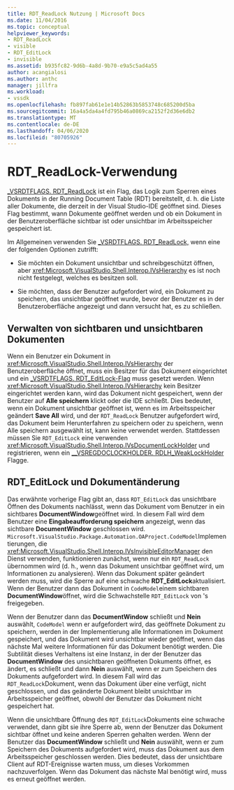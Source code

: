 ```yaml
---
title: RDT_ReadLock Nutzung | Microsoft Docs
ms.date: 11/04/2016
ms.topic: conceptual
helpviewer_keywords:
- RDT_ReadLock
- visible
- RDT_EditLock
- invisible
ms.assetid: b935fc82-9d6b-4a8d-9b70-e9a5c5ad4a55
author: acangialosi
ms.author: anthc
manager: jillfra
ms.workload:
- vssdk
ms.openlocfilehash: fb897fab61e1e14b52863b5853748c685200d5ba
ms.sourcegitcommit: 16a4a5da4a4fd795b46a0869ca2152f2d36e6db2
ms.translationtype: MT
ms.contentlocale: de-DE
ms.lasthandoff: 04/06/2020
ms.locfileid: "80705926"
---
```

# <a name="rdt_readlock-usage"></a>RDT_ReadLock-Verwendung

[_VSRDTFLAGS. RDT_ReadLock](<xref:Microsoft.VisualStudio.Shell.Interop._VSRDTFLAGS.RDT_ReadLock>) ist ein Flag, das Logik zum Sperren eines Dokuments in der Running Document Table (RDT) bereitstellt, d. h. die Liste aller Dokumente, die derzeit in der Visual Studio-IDE geöffnet sind. Dieses Flag bestimmt, wann Dokumente geöffnet werden und ob ein Dokument in der Benutzeroberfläche sichtbar ist oder unsichtbar im Arbeitsspeicher gespeichert ist.

Im Allgemeinen verwenden Sie [_VSRDTFLAGS. RDT_ReadLock,](<xref:Microsoft.VisualStudio.Shell.Interop._VSRDTFLAGS.RDT_ReadLock>) wenn eine der folgenden Optionen zutrifft:

- Sie möchten ein Dokument unsichtbar und schreibgeschützt öffnen, aber <xref:Microsoft.VisualStudio.Shell.Interop.IVsHierarchy> es ist noch nicht festgelegt, welches es besitzen soll.

- Sie möchten, dass der Benutzer aufgefordert wird, ein Dokument zu speichern, das unsichtbar geöffnet wurde, bevor der Benutzer es in der Benutzeroberfläche angezeigt und dann versucht hat, es zu schließen.

## <a name="how-to-manage-visible-and-invisible-documents"></a>Verwalten von sichtbaren und unsichtbaren Dokumenten

Wenn ein Benutzer ein Dokument in <xref:Microsoft.VisualStudio.Shell.Interop.IVsHierarchy> der Benutzeroberfläche öffnet, muss ein Besitzer für das Dokument eingerichtet und ein [_VSRDTFLAGS. RDT_EditLock-Flag](<xref:Microsoft.VisualStudio.Shell.Interop._VSRDTFLAGS.RDT_EditLock>) muss gesetzt werden. Wenn <xref:Microsoft.VisualStudio.Shell.Interop.IVsHierarchy> kein Besitzer eingerichtet werden kann, wird das Dokument nicht gespeichert, wenn der Benutzer auf **Alle speichern** klickt oder die IDE schließt. Dies bedeutet, wenn ein Dokument unsichtbar geöffnet ist, wenn es im Arbeitsspeicher geändert **Save All** wird, und der `RDT_ReadLock` Benutzer aufgefordert wird, das Dokument beim Herunterfahren zu speichern oder zu speichern, wenn Alle speichern ausgewählt ist, kann keine verwendet werden. Stattdessen müssen Sie `RDT_EditLock` eine verwenden <xref:Microsoft.VisualStudio.Shell.Interop.IVsDocumentLockHolder> und registrieren, wenn ein [__VSREGDOCLOCKHOLDER. RDLH_WeakLockHolder](<xref:Microsoft.VisualStudio.Shell.Interop.__VSREGDOCLOCKHOLDER.RDLH_WeakLockHolder>) Flagge.

## <a name="rdt_editlock-and-document-modification"></a>RDT_EditLock und Dokumentänderung

Das erwähnte vorherige Flag gibt an, dass `RDT_EditLock` das unsichtbare Öffnen des Dokuments nachlässt, wenn das Dokument vom Benutzer in ein sichtbares **DocumentWindow**geöffnet wird. In diesem Fall wird dem Benutzer eine **Eingabeaufforderung speichern** angezeigt, wenn das sichtbare **DocumentWindow** geschlossen wird. `Microsoft.VisualStudio.Package.Automation.OAProject.CodeModel`Implementierungen, die <xref:Microsoft.VisualStudio.Shell.Interop.IVsInvisibleEditorManager> den Dienst verwenden, funktionieren zunächst, wenn nur ein `RDT_ReadLock` übernommen wird (d. h., wenn das Dokument unsichtbar geöffnet wird, um Informationen zu analysieren). Wenn das Dokument später geändert werden muss, wird die Sperre auf eine schwache **RDT_EditLock**aktualisiert. Wenn der Benutzer dann das Dokument in `CodeModel`einem sichtbaren **DocumentWindow**öffnet, wird die Schwachstelle `RDT_EditLock` von 's freigegeben.

Wenn der Benutzer dann das **DocumentWindow** schließt und **Nein** auswählt, `CodeModel` wenn er aufgefordert wird, das geöffnete Dokument zu speichern, werden in der Implementierung alle Informationen im Dokument gespeichert, und das Dokument wird unsichtbar wieder geöffnet, wenn das nächste Mal weitere Informationen für das Dokument benötigt werden. Die Subtilität dieses Verhaltens ist eine Instanz, in der der Benutzer das **DocumentWindow** des unsichtbaren geöffneten Dokuments öffnet, es ändert, es schließt und dann **Nein** auswählt, wenn er zum Speichern des Dokuments aufgefordert wird. In diesem Fall wird das `RDT_ReadLock`Dokument, wenn das Dokument über eine verfügt, nicht geschlossen, und das geänderte Dokument bleibt unsichtbar im Arbeitsspeicher geöffnet, obwohl der Benutzer das Dokument nicht gespeichert hat.

Wenn die unsichtbare Öffnung des `RDT_EditLock`Dokuments eine schwache verwendet, dann gibt sie ihre Sperre ab, wenn der Benutzer das Dokument sichtbar öffnet und keine anderen Sperren gehalten werden. Wenn der Benutzer das **DocumentWindow** schließt und **Nein** auswählt, wenn er zum Speichern des Dokuments aufgefordert wird, muss das Dokument aus dem Arbeitsspeicher geschlossen werden. Dies bedeutet, dass der unsichtbare Client auf RDT-Ereignisse warten muss, um dieses Vorkommen nachzuverfolgen. Wenn das Dokument das nächste Mal benötigt wird, muss es erneut geöffnet werden.
